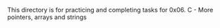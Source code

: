 This directory is for practicing and completing tasks for 
0x06. C - More pointers, arrays and strings
